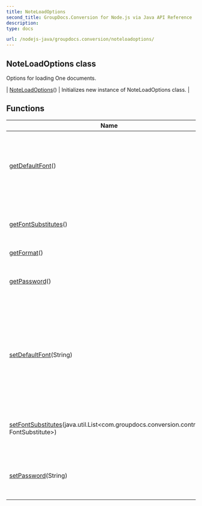 ```yaml
---
title: NoteLoadOptions
second_title: GroupDocs.Conversion for Node.js via Java API Reference
description: 
type: docs

url: /nodejs-java/groupdocs.conversion/noteloadoptions/
---
```


## NoteLoadOptions class

 Options for loading One documents.
 
| [NoteLoadOptions](noteloadoptions)() | Initializes new instance of NoteLoadOptions class. |

## Functions

| Name | Description |
| --- | --- |
| [getDefaultFont](getdefaultfont)() | Default font for Note document. The following font will be used if a font is missing. |
| [getFontSubstitutes](getfontsubstitutes)() | Substitute specific fonts when converting Note document. |
| [getFormat](getformat)() |  |
| [getPassword](getpassword)() | Set password to unprotect protected document. |
| [setDefaultFont](setdefaultfont)(String) | Default font for Note document. The following font will be used if a font is missing. An absolute path to font file must be provided. |
| [setFontSubstitutes](setfontsubstitutes)(java.util.List<com.groupdocs.conversion.contracts. FontSubstitute>) | Substitute specific fonts when converting Note document. |
| [setPassword](setpassword)(String) | Set password to unprotect protected document. |
